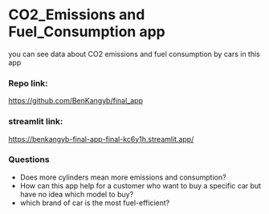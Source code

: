 # CO2_Emissions and Fuel_Consumption app

you can see data about CO2 emissions and fuel consumption by cars in this app

### Repo link: 
https://github.com/BenKangyb/final_app
### streamlit link: 
https://benkangyb-final-app-final-kc6y1h.streamlit.app/

### Questions 
- Does more cylinders mean more emissions and consumption?
- How can this app help for a customer who want to buy a specific car but have no idea which model to buy?
- which brand of car is the most fuel-efficient?